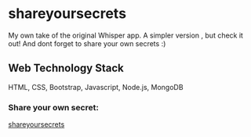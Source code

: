 # shareyoursecrets

My own take of the original Whisper app. A simpler version , but check it out! And dont forget to share your own secrets :) 

## Web Technology Stack
HTML, CSS, Bootstrap, Javascript, Node.js, MongoDB

### Share your own secret:

 [shareyoursecrets](https://www.shareyoursecrets.herokuapp.com)
